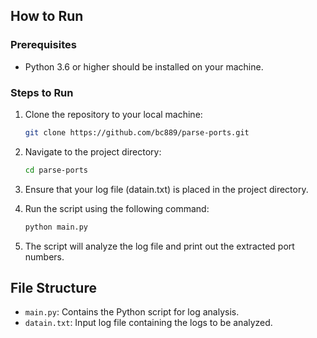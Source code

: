 ## How to Run

### Prerequisites
- Python 3.6 or higher should be installed on your machine.

### Steps to Run
1. Clone the repository to your local machine:

    ```bash
    git clone https://github.com/bc889/parse-ports.git
    ```

2. Navigate to the project directory:

    ```bash
    cd parse-ports
    ```

3. Ensure that your log file (datain.txt) is placed in the project directory.

4. Run the script using the following command:

    ```bash
    python main.py
    ```

5. The script will analyze the log file and print out the extracted port numbers.

## File Structure
- `main.py`: Contains the Python script for log analysis.
- `datain.txt`: Input log file containing the logs to be analyzed.
